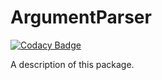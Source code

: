 # ArgumentParser

[![Codacy Badge](https://api.codacy.com/project/badge/Grade/db87cc0f388a4c0995b33dbe9ae03208)](https://app.codacy.com/app/magyarosibotond/ArgumentParser?utm_source=github.com&utm_medium=referral&utm_content=magyarosibotond/ArgumentParser&utm_campaign=badger)

A description of this package.
